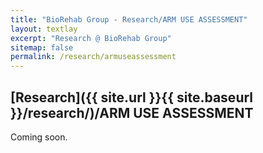 ```yaml
---
title: "BioRehab Group - Research/ARM USE ASSESSMENT"
layout: textlay
excerpt: "Research @ BioRehab Group"
sitemap: false
permalink: /research/armuseassessment
---
```


## [Research]({{ site.url }}{{ site.baseurl }}/research/)/ARM USE ASSESSMENT

Coming soon.
